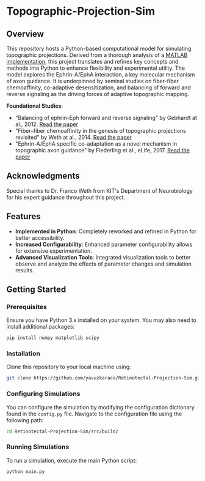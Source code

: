 # Topographic-Projection-Sim

## Overview
This repository hosts a Python-based computational model for simulating topographic projections. 
Derived from a thorough analysis of a [MATLAB implementation](https://github.com/elifesciences-publications/RTP_Co-adapt_Model), 
this project translates and refines key concepts and methods into Python to enhance flexibility and experimental utility. 
The model explores the Ephrin-A/EphA interaction, a key molecular mechanism of axon guidance. 
It is underpinned by seminal studies on fiber-fiber chemoaffinity, co-adaptive desensitization, 
and balancing of forward and reverse signaling as the driving forces of adaptive topographic mapping.

**Foundational Studies**:  
- "Balancing of ephrin-Eph forward and reverse signaling" by Gebhardt at al., 2012. [Read the paper](https://journals.biologists.com/dev/article/139/2/335/45409/Balancing-of-ephrin-Eph-forward-and-reverse)
- "Fiber–fiber chemoaffinity in the genesis of topographic projections revisited" by Weth at al., 2014. [Read the paper](https://www.sciencedirect.com/science/article/abs/pii/S1084952114002213?via%3Dihub)
- "Ephrin-A/EphA specific co-adaptation as a novel mechanism in topographic axon guidance" by Fiederling et al., eLife, 2017. [Read the paper](http://dx.doi.org/10.7554/eLife.25533)

## Acknowledgments
Special thanks to Dr. Franco Weth from KIT's Department of Neurobiology for his expert guidance throughout this project.

## Features
- **Implemented in Python**: Completely reworked and refined in Python for better accessibility.
- **Increased Configurability**: Enhanced parameter configurability allows for extensive experimentation.
- **Advanced Visualization Tools**: Integrated visualization tools to better observe and analyze the effects of parameter changes and simulation results.

## Getting Started
### Prerequisites
Ensure you have Python 3.x installed on your system. You may also need to install additional packages:

```bash
pip install numpy matplotlib scipy
```

### Installation
Clone this repository to your local machine using:
```bash
git clone https://github.com/yavuzkaraca/Retinotectal-Projection-Sim.git
```

### Configuring Simulations
You can configure the simulation by modifying the configuration dictionary found in the `config.py` file. Navigate to the configuration file using the following path:

```bash
cd Retinotectal-Projection-Sim/src/build/
```

### Running Simulations
To run a simulation, execute the main Python script:
```bash
python main.py
```
